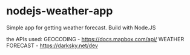 # nodejs-weather-app
Simple app for getting weather forecast. Build with Node.JS

the APIs used:
GEOCODING - https://docs.mapbox.com/api/ 
WEATHER FORECAST - https://darksky.net/dev
